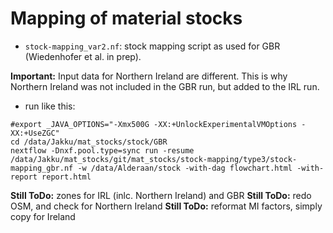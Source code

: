 # Mapping of material stocks

- ``stock-mapping_var2.nf``: stock mapping script as used for GBR (Wiedenhofer et al. in prep).

**Important:**
Input data for Northern Ireland are different. This is why Northern Ireland was not included in the GBR run, but added to the IRL run.

- run like this: 

```
#export _JAVA_OPTIONS="-Xmx500G -XX:+UnlockExperimentalVMOptions -XX:+UseZGC"
cd /data/Jakku/mat_stocks/stock/GBR
nextflow -Dnxf.pool.type=sync run -resume /data/Jakku/mat_stocks/git/mat_stocks/stock-mapping/type3/stock-mapping_gbr.nf -w /data/Alderaan/stock -with-dag flowchart.html -with-report report.html
```

**Still ToDo:** zones for IRL (inlc. Northern Ireland) and GBR
**Still ToDo:** redo OSM, and check for Northern Ireland
**Still ToDo:** reformat MI factors, simply copy for Ireland
